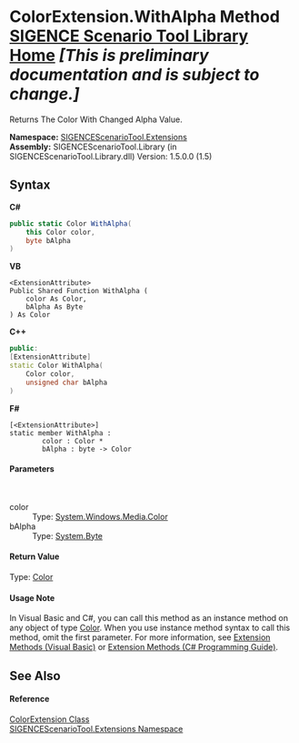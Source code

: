 # ColorExtension.WithAlpha Method <a href="https://github.com/ObiWanLansi/SIGENCE-Scenario-Tool">SIGENCE Scenario Tool Library Home</a> _**\[This is preliminary documentation and is subject to change.\]**_

Returns The Color With Changed Alpha Value.

**Namespace:**&nbsp;<a href="f2af11f5-ae9d-3dcc-a4a9-ba07a037925f.md">SIGENCEScenarioTool.Extensions</a><br />**Assembly:**&nbsp;SIGENCEScenarioTool.Library (in SIGENCEScenarioTool.Library.dll) Version: 1.5.0.0 (1.5)

## Syntax

**C#**<br />
``` C#
public static Color WithAlpha(
	this Color color,
	byte bAlpha
)
```

**VB**<br />
``` VB
<ExtensionAttribute>
Public Shared Function WithAlpha ( 
	color As Color,
	bAlpha As Byte
) As Color
```

**C++**<br />
``` C++
public:
[ExtensionAttribute]
static Color WithAlpha(
	Color color, 
	unsigned char bAlpha
)
```

**F#**<br />
``` F#
[<ExtensionAttribute>]
static member WithAlpha : 
        color : Color * 
        bAlpha : byte -> Color 

```


#### Parameters
&nbsp;<dl><dt>color</dt><dd>Type: <a href="http://msdn2.microsoft.com/en-us/library/ms653055" target="_blank">System.Windows.Media.Color</a><br /></dd><dt>bAlpha</dt><dd>Type: <a href="http://msdn2.microsoft.com/en-us/library/yyb1w04y" target="_blank">System.Byte</a><br /></dd></dl>

#### Return Value
Type: <a href="http://msdn2.microsoft.com/en-us/library/ms653055" target="_blank">Color</a><br />

#### Usage Note
In Visual Basic and C#, you can call this method as an instance method on any object of type <a href="http://msdn2.microsoft.com/en-us/library/ms653055" target="_blank">Color</a>. When you use instance method syntax to call this method, omit the first parameter. For more information, see <a href="http://msdn.microsoft.com/en-us/library/bb384936.aspx">Extension Methods (Visual Basic)</a> or <a href="http://msdn.microsoft.com/en-us/library/bb383977.aspx">Extension Methods (C# Programming Guide)</a>.

## See Also


#### Reference
<a href="631bac82-e951-7bdb-8652-ab37dde90f78.md">ColorExtension Class</a><br /><a href="f2af11f5-ae9d-3dcc-a4a9-ba07a037925f.md">SIGENCEScenarioTool.Extensions Namespace</a><br />